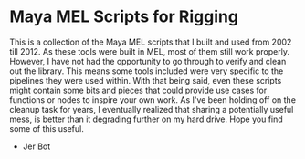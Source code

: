 # Maya MEL Scripts for Rigging
This is a collection of the Maya MEL scripts that I built and used from 2002 till 2012. As these tools were built in MEL, most of them still work properly.
However, I have not had the opportunity to go through to verify and clean out the library.
This means some tools included were very specific to the pipelines they were used within.
With that being said, even these scripts might contain some bits and pieces that could provide use cases for functions or nodes to inspire your own work.
As I've been holding off on the cleanup task for years, I eventually realized that sharing a potentially useful mess, is better than it degrading further on my hard drive. Hope you find some of this useful.

- Jer Bot

